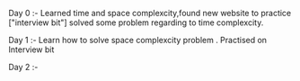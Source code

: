 Day 0 :- Learned time and space complexcity,found new website to practice ["interview bit"] solved some problem regarding to time complexcity.

Day 1 :- Learn how to solve space complexcity problem . Practised on Interview bit  

Day 2 :- 
